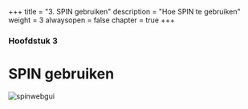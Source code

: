 +++
title = "3. SPIN gebruiken"
description = "Hoe SPIN te gebruiken"
weight = 3
alwaysopen = false
chapter = true
+++

### Hoofdstuk 3

# SPIN gebruiken

![spinwebgui](/images/spin-gui.png "SPIN webgui")
